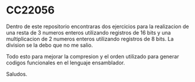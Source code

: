 # CC22056

Dentro de este repositorio encontraras dos ejercicios para la realizacion de una resta de 3 numeros enteros utilizando registros de 16 bits y una multiplicacion de 2 numeros enteros 
utilizando registros de 8 bits. La division se la debo que no me salio.

Todo esto para mejorar la compresion y el orden utilizado para generar codigos funcionales en el lenguaje ensamblador.

Saludos.
